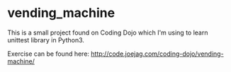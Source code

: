 # vending_machine

This is a small project found on Coding Dojo which I'm using to learn unittest library in Python3.

Exercise can be found here: http://code.joejag.com/coding-dojo/vending-machine/